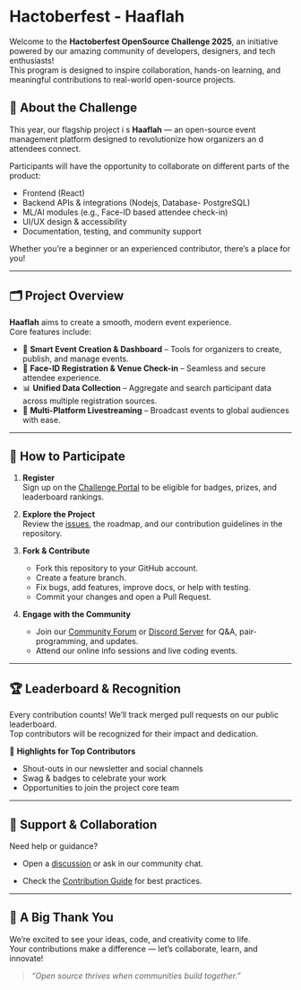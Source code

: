 # Hactoberfest - Haaflah

Welcome to the **Hactoberfest OpenSource Challenge 2025**, an initiative powered by our amazing community of developers, designers, and tech enthusiasts!  
This program is designed to inspire collaboration, hands-on learning, and meaningful contributions to real-world open-source projects.


## 🚀 About the Challenge

This year, our flagship project i s **Haaflah** — an open-source event management platform designed to revolutionize how organizers an
d attendees connect.

Participants will have the opportunity to collaborate on different parts of the product:
- Frontend (React)
- Backend APIs & integrations
     (Nodejs,
     Database- PostgreSQL)
- ML/AI modules (e.g., Face-ID based attendee check-in)
- UI/UX design & accessibility
- Documentation, testing, and community support

Whether you’re a beginner or an experienced contributor, there’s a place for you!

---

## 🗂️ Project Overview

**Haaflah** aims to create a smooth, modern event experience.  
Core features include:
- 🎫 **Smart Event Creation & Dashboard** – Tools for organizers to create, publish, and manage events.
- 👤 **Face-ID Registration & Venue Check-in** – Seamless and secure attendee experience.
- 📊 **Unified Data Collection** – Aggregate and search participant data across multiple registration sources.
- 📡 **Multi-Platform Livestreaming** – Broadcast events to global audiences with ease.

---

## 🏁 How to Participate

1. **Register**  
   Sign up on the [Challenge Portal](https://hacktoberfest.com/) to be eligible for badges, prizes, and leaderboard rankings.

2. **Explore the Project**  
   Review the [issues](./issues), the roadmap, and our contribution guidelines in the repository.

3. **Fork & Contribute**  
   - Fork this repository to your GitHub account.  
   - Create a feature branch.  
   - Fix bugs, add features, improve docs, or help with testing.  
   - Commit your changes and open a Pull Request.

4. **Engage with the Community**  
   - Join our [Community Forum](#) or [Discord Server](#) for Q&A, pair-programming, and updates.  
   - Attend our online info sessions and live coding events.

---

## 🏆 Leaderboard & Recognition

Every contribution counts! We’ll track merged pull requests on our public leaderboard.  
Top contributors will be recognized for their impact and dedication.

🏅 **Highlights for Top Contributors**
- Shout-outs in our newsletter and social channels  
- Swag & badges to celebrate your work  
- Opportunities to join the project core team

---

## 🤝 Support & Collaboration

Need help or guidance?  
- Open a [discussion](./discussions) or ask in our community chat.  
<!-- - Follow us on [Twitter/X](#) and [LinkedIn](#) for updates.   -->
- Check the [Contribution Guide](./CONTRIBUTING.md) for best practices.

---

## 💚 A Big Thank You

We’re excited to see your ideas, code, and creativity come to life.  
Your contributions make a difference — let’s collaborate, learn, and innovate!

> _“Open source thrives when communities build together.”_

